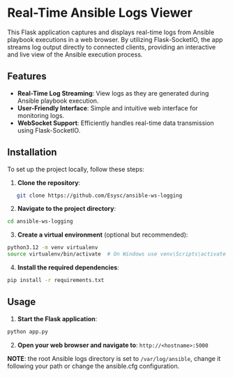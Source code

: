 # Real-Time Ansible Logs Viewer

This Flask application captures and displays real-time logs from Ansible playbook executions in a web browser. By utilizing Flask-SocketIO, the app streams log output directly to connected clients, providing an interactive and live view of the Ansible execution process.

## Features

- **Real-Time Log Streaming**: View logs as they are generated during Ansible playbook execution.
- **User-Friendly Interface**: Simple and intuitive web interface for monitoring logs.
- **WebSocket Support**: Efficiently handles real-time data transmission using Flask-SocketIO.

## Installation

To set up the project locally, follow these steps:

1. **Clone the repository**:
```bash
   git clone https://github.com/Esysc/ansible-ws-logging
```
2. **Navigate to the project directory**:
```bash
cd ansible-ws-logging
```
3. **Create a virtual environment** (optional but recommended):
```bash
python3.12 -m venv virtualenv
source virtualenv/bin/activate  # On Windows use venv\Scripts\activate
```
4. **Install the required dependencies**:
```bash
pip install -r requirements.txt
```

## Usage
1. **Start the Flask application**:
```bash
python app.py
```
2. **Open your web browser and navigate to**: `http://<hostname>:5000`

**NOTE**: the root Ansible logs directory is set to `/var/log/ansible`, change it following your path or change the ansible.cfg configuration.


